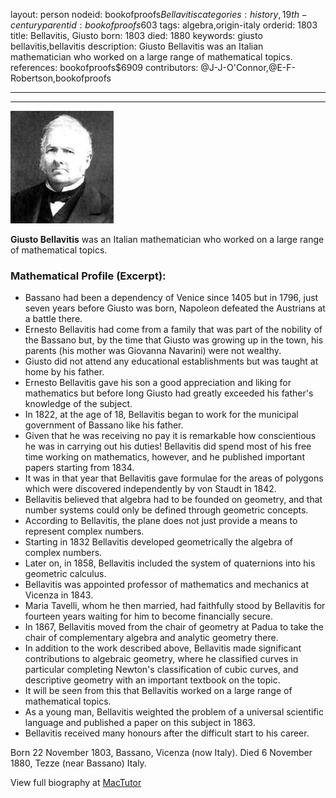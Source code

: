 layout: person
nodeid: bookofproofs$Bellavitis
categories: history,19th-century
parentid: bookofproofs$603
tags: algebra,origin-italy
orderid: 1803
title: Bellavitis, Giusto
born: 1803
died: 1880
keywords: giusto bellavitis,bellavitis
description: Giusto Bellavitis was an Italian mathematician who worked on a large range of mathematical topics.
references: bookofproofs$6909
contributors: @J-J-O'Connor,@E-F-Robertson,bookofproofs

---



---

![Bellavitis.jpg](https://github.com/bookofproofs/bookofproofs.github.io/blob/main/_sources/_assets/images/portraits/Bellavitis.jpg?raw=true)

**Giusto Bellavitis** was an Italian mathematician who worked on a large range of mathematical topics.

### Mathematical Profile (Excerpt):
* Bassano had been a dependency of Venice since 1405 but in 1796, just seven years before Giusto was born, Napoleon defeated the Austrians at a battle there.
* Ernesto Bellavitis had come from a family that was part of the nobility of the Bassano but, by the time that Giusto was growing up in the town, his parents (his mother was Giovanna Navarini) were not wealthy.
* Giusto did not attend any educational establishments but was taught at home by his father.
* Ernesto Bellavitis gave his son a good appreciation and liking for mathematics but before long Giusto had greatly exceeded his father's knowledge of the subject.
* In 1822, at the age of 18, Bellavitis began to work for the municipal government of Bassano like his father.
* Given that he was receiving no pay it is remarkable how conscientious he was in carrying out his duties! Bellavitis did spend most of his free time working on mathematics, however, and he published important papers starting from 1834.
* It was in that year that Bellavitis gave formulae for the areas of polygons which were discovered independently by von Staudt in 1842.
* Bellavitis believed that algebra had to be founded on geometry, and that number systems could only be defined through geometric concepts.
* According to Bellavitis, the plane does not just provide a means to represent complex numbers.
* Starting in 1832 Bellavitis developed geometrically the algebra of complex numbers.
* Later on, in 1858, Bellavitis included the system of quaternions into his geometric calculus.
* Bellavitis was appointed professor of mathematics and mechanics at Vicenza in 1843.
* Maria Tavelli, whom he then married, had faithfully stood by Bellavitis for fourteen years waiting for him to become financially secure.
* In 1867, Bellavitis moved from the chair of geometry at Padua to take the chair of complementary algebra and analytic geometry there.
* In addition to the work described above, Bellavitis made significant contributions to algebraic geometry, where he classified curves in particular completing Newton's classification of cubic curves, and descriptive geometry with an important textbook on the topic.
* It will be seen from this that Bellavitis worked on a large range of mathematical topics.
* As a young man, Bellavitis weighted the problem of a universal scientific language and published a paper on this subject in 1863.
* Bellavitis received many honours after the difficult start to his career.

Born 22 November 1803, Bassano, Vicenza (now Italy). Died 6 November 1880, Tezze (near Bassano) Italy.

View full biography at [MacTutor](https://mathshistory.st-andrews.ac.uk/Biographies/Bellavitis/)
